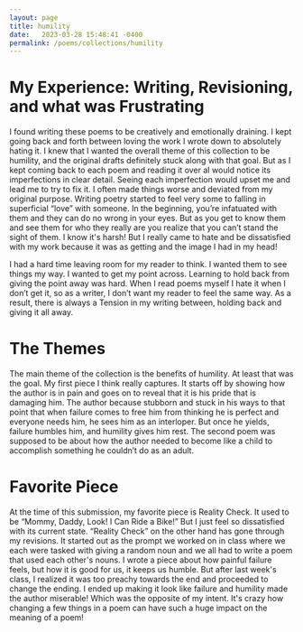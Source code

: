 ```yaml
---
layout: page
title: humility
date:   2023-03-28 15:48:41 -0400
permalink: /poems/collections/humility
---
```


# My Experience: Writing, Revisioning, and what was Frustrating
I found writing these poems to be creatively and emotionally draining. I kept going back and forth between loving the work I wrote down to absolutely hating it. I knew that I wanted the overall theme of this collection to be humility, and the original drafts definitely stuck along with that goal. But as I kept coming back to each poem and reading it over aI would notice its imperfections in clear detail. Seeing each imperfection would upset me and lead me to try to fix it. I often made things worse and deviated from my original purpose.
Writing poetry started to feel very some to falling in superficial “love” with someone. In the beginning, you’re infatuated with them and they can do no wrong in your eyes. But as you get to know them and see them for who they really are you realize that you can’t stand the sight of them. I know it's harsh! But I really came to hate and be dissatisfied with my work because it was as getting and the image I had in my head! 

I had a hard time leaving room for my reader to think. I wanted them to see things my way. I wanted to get my point across. Learning to hold back from giving the point away was hard. When I read poems myself I hate it when I don’t get it, so as a writer, I don’t want my reader to feel the same way. As a result, there is always a Tension in my writing between, holding back and giving it all away.

# The Themes
The main theme of the collection is the benefits of humility. At least that was the goal. My first piece I think really captures. It starts off by showing how the author is in pain and goes on to reveal that it is his pride that is damaging him. The author because stubborn and stuck in his ways to that point that when failure comes to free him from thinking he is perfect and everyone needs him, he sees him as an interloper. But once he yields, failure humbles him, and humility gives him rest. The second poem was supposed to be about how the author needed to become like a child to accomplish something he couldn’t do as an adult.

# Favorite Piece
At the time of this submission, my favorite piece is Reality Check. It used to be “Mommy, Daddy, Look! I Can Ride a Bike!” But I just feel so dissatisfied with its current state. “Reality Check” on the other hand has gone through my revisions. It started out as the prompt we worked on in class where we each were tasked with giving a random noun and we all had to write a poem that used each other's nouns. I wrote a piece about how painful failure feels, but how it is good for us, it keeps us humble. But after last week's class, I realized it was too preachy towards the end and proceeded to change the ending. I ended up making it look like failure and humility made the author miserable! Which was the opposite of my intent. It's crazy how changing a few things in a poem can have such a huge impact on the meaning of a poem!